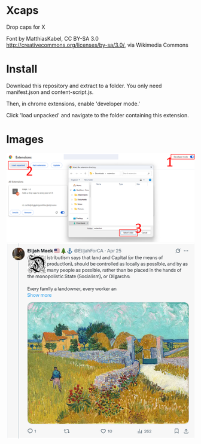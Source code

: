 # Xcaps
Drop caps for X

Font by MatthiasKabel, CC BY-SA 3.0 <http://creativecommons.org/licenses/by-sa/3.0/>, via Wikimedia Commons

# Install
Download this repository and extract to a folder. You only need manifest.json and content-script.js.

Then, in chrome extensions, enable 'developer mode.'

Click 'load unpacked' and navigate to the folder containing this extension.

# Images
![.](/install.png)
![.](/example.png)
